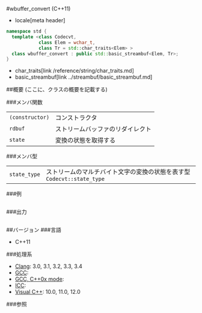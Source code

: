 #wbuffer_convert (C++11)
* locale[meta header]

```cpp
namespace std {
  template <class Codecvt,
            class Elem = wchar_t,
            class Tr = std::char_traits<Elem> >
  class wbuffer_convert : public std::basic_streambuf<Elem, Tr>;
}
```
* char_traits[link /reference/string/char_traits.md]
* basic_streambuf[link ../streambuf/basic_streambuf.md]

##概要
(ここに、クラスの概要を記載する)

###メンバ関数

| | |
|----------------------------|--------------------------------------------------|
| `(constructor)` | コンストラクタ |
| `rdbuf` | ストリームバッファのリダイレクト |
| `state` | 変換の状態を取得する |

###メンバ型

| | |
|-------------------------|------------------------------------------------------------------------------------------------------------|
| `state_type` | ストリームのマルチバイト文字の変換の状態を表す型 `Codecvt::state_type` |

###例
```cpp
```

###出力
```
```

##バージョン
###言語
- C++11

###処理系
- [Clang](/implementation.md#clang): 3.0, 3.1, 3.2, 3.3, 3.4
- [GCC](/implementation.md#gcc):
- [GCC, C++0x mode](/implementation.md#gcc):
- [ICC](/implementation.md#icc):
- [Visual C++](/implementation.md#visual_cpp): 10.0, 11.0, 12.0

###参照

